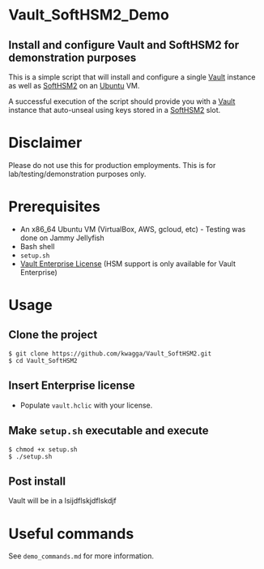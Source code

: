 # Vault_SoftHSM2_Demo

## Install and configure Vault and SoftHSM2 for demonstration purposes

This is a simple script that will install and configure a single [Vault](https://www.vaultproject.io/) instance as well as [SoftHSM2](https://github.com/opendnssec/SoftHSMv2) on an [Ubuntu](https://ubuntu.com/) VM.

A successful execution of the script should provide you with a [Vault](https://www.vaultproject.io/) instance that auto-unseal using keys stored in a [SoftHSM2](https://github.com/opendnssec/SoftHSMv2) slot.

# Disclaimer
Please do not use this for production employments. This is for lab/testing/demonstration purposes only.

# Prerequisites
- An x86_64 Ubuntu VM (VirtualBox, AWS, gcloud, etc) - Testing was done on Jammy Jellyfish
- Bash shell
- `setup.sh` 
- [Vault Enterprise License](https://www.vaultproject.io/docs/enterprise/license) (HSM support is only available for Vault Enterprise)

# Usage
## Clone the project
```
$ git clone https://github.com/kwagga/Vault_SoftHSM2.git
$ cd Vault_SoftHSM2
```
## Insert Enterprise license
- Populate `vault.hclic` with your license.

## Make `setup.sh` executable and execute
```
$ chmod +x setup.sh
$ ./setup.sh
```
## Post install
Vault will be in a lsijdflskjdflskdjf

# Useful commands

See `demo_commands.md` for more information.
